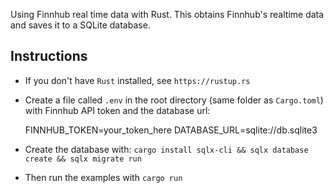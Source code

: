 Using Finnhub real time data with Rust. This obtains Finnhub's realtime data and saves it to a SQLite database.

## Instructions

* If you don't have `Rust` installed, see `https://rustup.rs`

* Create a file called `.env` in the root directory (same folder as `Cargo.toml`) with Finnhub API token and the database url:

    FINNHUB_TOKEN=your_token_here
    DATABASE_URL=sqlite://db.sqlite3

* Create the database with: `cargo install sqlx-cli && sqlx database create && sqlx migrate run`

* Then run the examples with `cargo run`
